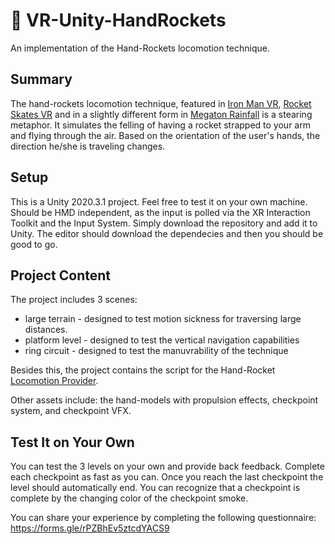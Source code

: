 # 🚀 VR-Unity-HandRockets
An implementation of the Hand-Rockets locomotion technique.

## Summary
The hand-rockets locomotion technique, featured in [Iron Man VR](https://www.marvel.com/games/marvel-s-iron-man-vr), [Rocket Skates VR](https://store.steampowered.com/app/1535200/Rocket_Skates_VR/) and in a slightly different form in [Megaton Rainfall](https://store.steampowered.com/app/430210/Megaton_Rainfall/) is a stearing metaphor. It simulates the felling of having a rocket strapped to your arm and flying through the air. Based on the orientation of the user's hands, the direction he/she is traveling changes.

## Setup
This is a Unity 2020.3.1 project. Feel free to test it on your own machine. Should be HMD independent, as the input is polled via the XR Interaction Toolkit and the Input System. Simply download the repository and add it to Unity. The editor should download the dependecies and then you should be good to go.

## Project Content
The project includes 3 scenes:

- large terrain - designed to test motion sickness for traversing large distances.
- platform level - designed to test the vertical navigation capabilities
- ring circuit - designed to test the manuvrability of the technique

Besides this, the project contains the script for the Hand-Rocket [Locomotion Provider](https://docs.unity3d.com/Packages/com.unity.xr.interaction.toolkit@1.0/api/UnityEngine.XR.Interaction.Toolkit.LocomotionProvider.html).

Other assets include: the hand-models with propulsion effects, checkpoint system, and checkpoint VFX.

## Test It on Your Own
You can test the 3 levels on your own and provide back feedback. Complete each checkpoint as fast as you can. Once you reach the last checkpoint the level should automatically end. You can recognize that a checkpoint is complete by the changing color of the checkpoint smoke.

You can share your experience by completing the following questionnaire: https://forms.gle/rPZBhEv5ztcdYACS9


